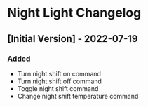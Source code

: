 # Night Light Changelog

## [Initial Version] - 2022-07-19

### Added

- Turn night shift on command
- Turn night shift off command
- Toggle night shift command
- Change night shift temperature command

